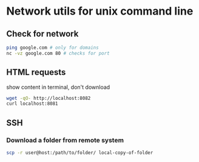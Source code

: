 # Network utils for unix command line

## Check for network

```bash
ping google.com # only for domains
nc -vz google.com 80 # checks for port
```

## HTML requests

show content in terminal, don't download

```bash
wget -qO- http://localhost:8082
curl localhost:8081
```

## SSH

### Download a folder from remote system

```bash
scp -r user@host:/path/to/folder/ local-copy-of-folder
```
